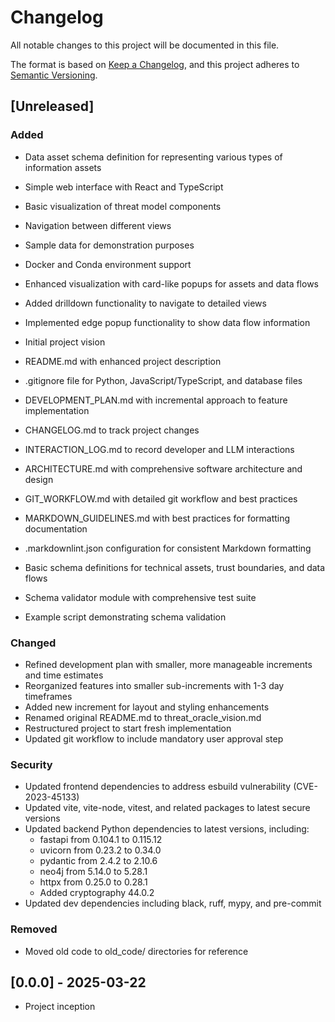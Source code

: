 # Changelog

All notable changes to this project will be documented in this file.

The format is based on [Keep a Changelog](https://keepachangelog.com/en/1.0.0/),
and this project adheres to [Semantic Versioning](https://semver.org/spec/v2.0.0.html).

## [Unreleased]

### Added

- Data asset schema definition for representing various types of information assets
- Simple web interface with React and TypeScript
- Basic visualization of threat model components
- Navigation between different views
- Sample data for demonstration purposes
- Docker and Conda environment support
- Enhanced visualization with card-like popups for assets and data flows
- Added drilldown functionality to navigate to detailed views
- Implemented edge popup functionality to show data flow information

- Initial project vision
- README.md with enhanced project description
- .gitignore file for Python, JavaScript/TypeScript, and database files
- DEVELOPMENT_PLAN.md with incremental approach to feature implementation
- CHANGELOG.md to track project changes
- INTERACTION_LOG.md to record developer and LLM interactions
- ARCHITECTURE.md with comprehensive software architecture and design
- GIT_WORKFLOW.md with detailed git workflow and best practices
- MARKDOWN_GUIDELINES.md with best practices for formatting documentation
- .markdownlint.json configuration for consistent Markdown formatting
- Basic schema definitions for technical assets, trust boundaries, and data flows
- Schema validator module with comprehensive test suite
- Example script demonstrating schema validation

### Changed

- Refined development plan with smaller, more manageable increments and time estimates
- Reorganized features into smaller sub-increments with 1-3 day timeframes
- Added new increment for layout and styling enhancements
- Renamed original README.md to threat_oracle_vision.md
- Restructured project to start fresh implementation
- Updated git workflow to include mandatory user approval step

### Security

- Updated frontend dependencies to address esbuild vulnerability (CVE-2023-45133)
- Updated vite, vite-node, vitest, and related packages to latest secure versions
- Updated backend Python dependencies to latest versions, including:
  - fastapi from 0.104.1 to 0.115.12
  - uvicorn from 0.23.2 to 0.34.0
  - pydantic from 2.4.2 to 2.10.6
  - neo4j from 5.14.0 to 5.28.1
  - httpx from 0.25.0 to 0.28.1
  - Added cryptography 44.0.2
- Updated dev dependencies including black, ruff, mypy, and pre-commit

### Removed

- Moved old code to old_code/ directories for reference

## [0.0.0] - 2025-03-22

- Project inception
